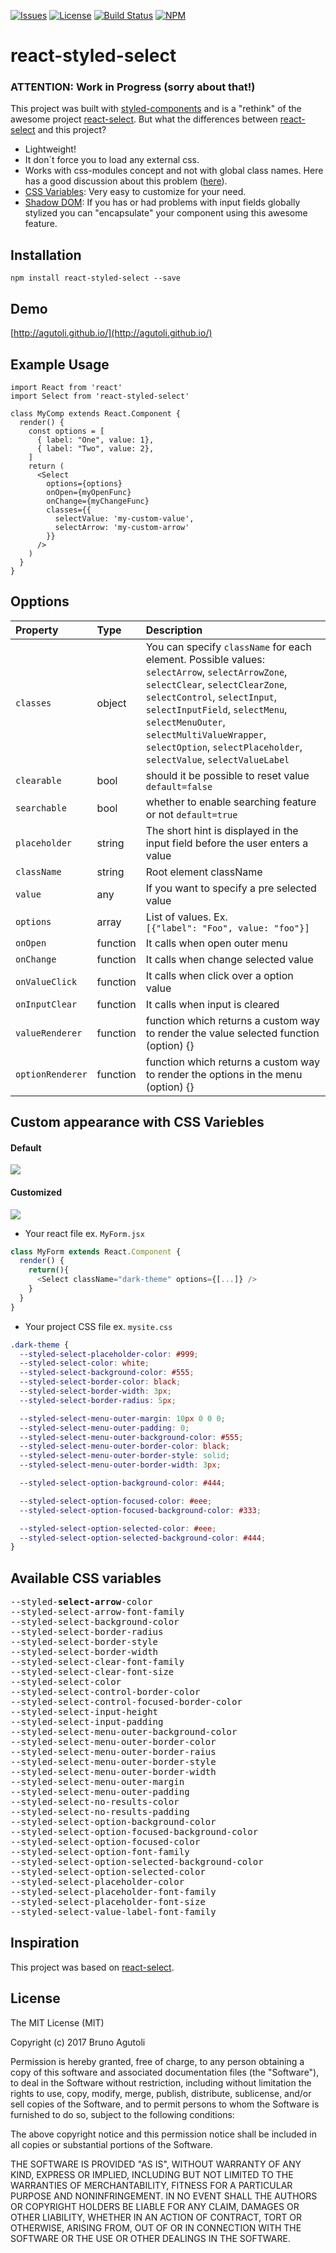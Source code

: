 
[![Issues](https://img.shields.io/github/issues/agutoli/react-styled-select.svg)](https://github.com/agutoli/react-styled-select/issues) [![License](https://img.shields.io/badge/license-MIT-blue.svg)](https://www.npmjs.com/package/react-styled-select)
[![Build Status](https://travis-ci.org/agutoli/react-styled-select.svg?branch=master)](https://travis-ci.org/agutoli/react-styled-select)
[![NPM](https://img.shields.io/npm/v/react-styled-select.svg)](https://www.npmjs.com/package/react-styled-select)



react-styled-select
============
### ATTENTION: Work in Progress (sorry about that!)

This project was built with [styled-components](https://github.com/styled-components/styled-components) and is a "rethink" of the awesome project [react-select](https://raw.githubusercontent.com/JedWatson/react-select). But what the differences between [react-select](https://raw.githubusercontent.com/JedWatson/react-select) and this project?

* Lightweight!
* It don`t force you to load any external css.
* Works with css-modules concept and not with global class names. Here has a good discussion about this problem ([here](https://github.com/oliviertassinari/a-journey-toward-better-style)).
* [CSS Variables](https://developer.mozilla.org/en-US/docs/Web/CSS/Using_CSS_variables): Very easy to customize for your need.
* [Shadow DOM](https://developer.mozilla.org/en-US/docs/Web/Web_Components/Shadow_DOM): If you has or had problems with input fields globally stylized you can "encapsulate" your component using this awesome feature.

## Installation

`npm install react-styled-select --save`

## Demo

[http://agutoli.github.io/](http://agutoli.github.io/)

## Example Usage

    import React from 'react'
    import Select from 'react-styled-select'

    class MyComp extends React.Component {
      render() {
        const options = [
          { label: "One", value: 1},
          { label: "Two", value: 2},
        ]
        return (
          <Select
            options={options}
            onOpen={myOpenFunc}
            onChange={myChangeFunc}
            classes={{
              selectValue: 'my-custom-value',
              selectArrow: 'my-custom-arrow'
            }}
          />
        )
      }
    }



## Opptions

| Property | Type | Description
:---|:---|:---
| `classes` | object | You can specify `className` for each element. Possible values: `selectArrow`, `selectArrowZone`, `selectClear`, `selectClearZone`, `selectControl`, `selectInput`, `selectInputField`, `selectMenu`, `selectMenuOuter`, `selectMultiValueWrapper`, `selectOption`, `selectPlaceholder`, `selectValue`, `selectValueLabel`
|`clearable` |bool| should it be possible to reset value `default=false`
|`searchable`|bool| whether to enable searching feature or not `default=true`
|`placeholder`|string| The short hint is displayed in the input field before the user enters a value
| `className` | string | Root element className
| `value` | any | If you want to specify a pre selected value
| `options` | array | List of values. Ex. <br> `[{"label": "Foo", value: "foo"}]`
|`onOpen`| function | It calls when open outer menu
|`onChange`| function | It calls when change selected value
|`onValueClick`| function | It calls when click over a option value
|`onInputClear`|function| It calls when input is cleared
|`valueRenderer`|function| function which returns a custom way to render the value selected function (option) {}
|`optionRenderer`|function| function which returns a custom way to render the options in the menu (option) {}

## Custom appearance with CSS Variebles

#### Default
![](https://image.ibb.co/bC4i7k/Captura_de_Tela_2017_06_27_a_s_03_18_09.png)

#### Customized
![](https://image.ibb.co/bSei7k/Captura_de_Tela_2017_06_27_a_s_03_17_59.png)

* Your react file ex. `MyForm.jsx`

```javascript
class MyForm extends React.Component {
  render() {
    return(){
      <Select className="dark-theme" options={[...]} />
    }
  }
}
```

* Your project CSS file ex. `mysite.css`

```css
.dark-theme {
  --styled-select-placeholder-color: #999;
  --styled-select-color: white;
  --styled-select-background-color: #555;
  --styled-select-border-color: black;
  --styled-select-border-width: 3px;
  --styled-select-border-radius: 5px;

  --styled-select-menu-outer-margin: 10px 0 0 0;
  --styled-select-menu-outer-padding: 0;
  --styled-select-menu-outer-background-color: #555;
  --styled-select-menu-outer-border-color: black;
  --styled-select-menu-outer-border-style: solid;
  --styled-select-menu-outer-border-width: 3px;

  --styled-select-option-background-color: #444;

  --styled-select-option-focused-color: #eee;
  --styled-select-option-focused-background-color: #333;

  --styled-select-option-selected-color: #eee;
  --styled-select-option-selected-background-color: #444;
}
```

## Available CSS variables

<pre>
--styled-<b>select-arrow</b>-color
--styled-select-arrow-font-family
--styled-select-background-color
--styled-select-border-radius
--styled-select-border-style
--styled-select-border-width
--styled-select-clear-font-family
--styled-select-clear-font-size
--styled-select-color
--styled-select-control-border-color
--styled-select-control-focused-border-color
--styled-select-input-height
--styled-select-input-padding
--styled-select-menu-outer-background-color
--styled-select-menu-outer-border-color
--styled-select-menu-outer-border-raius
--styled-select-menu-outer-border-style
--styled-select-menu-outer-border-width
--styled-select-menu-outer-margin
--styled-select-menu-outer-padding
--styled-select-no-results-color
--styled-select-no-results-padding
--styled-select-option-background-color
--styled-select-option-focused-background-color
--styled-select-option-focused-color
--styled-select-option-font-family
--styled-select-option-selected-background-color
--styled-select-option-selected-color
--styled-select-placeholder-color
--styled-select-placeholder-font-family
--styled-select-placeholder-font-size
--styled-select-value-label-font-family
</pre>

## Inspiration
This project was based on [react-select](https://raw.githubusercontent.com/JedWatson/react-select).

## License

The MIT License (MIT)

Copyright (c) 2017 Bruno Agutoli

Permission is hereby granted, free of charge, to any person obtaining a copy
of this software and associated documentation files (the "Software"), to deal
in the Software without restriction, including without limitation the rights
to use, copy, modify, merge, publish, distribute, sublicense, and/or sell
copies of the Software, and to permit persons to whom the Software is
furnished to do so, subject to the following conditions:

The above copyright notice and this permission notice shall be included in all
copies or substantial portions of the Software.

THE SOFTWARE IS PROVIDED "AS IS", WITHOUT WARRANTY OF ANY KIND, EXPRESS OR
IMPLIED, INCLUDING BUT NOT LIMITED TO THE WARRANTIES OF MERCHANTABILITY,
FITNESS FOR A PARTICULAR PURPOSE AND NONINFRINGEMENT. IN NO EVENT SHALL THE
AUTHORS OR COPYRIGHT HOLDERS BE LIABLE FOR ANY CLAIM, DAMAGES OR OTHER
LIABILITY, WHETHER IN AN ACTION OF CONTRACT, TORT OR OTHERWISE, ARISING FROM,
OUT OF OR IN CONNECTION WITH THE SOFTWARE OR THE USE OR OTHER DEALINGS IN THE
SOFTWARE.

